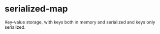# serialized-map
Key-value storage, with keys both in memory and serialized and keys only serialized.
